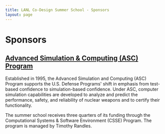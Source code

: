 ```yaml
---
title: LANL Co-Design Summer School - Sponsors
layout: page
---
```


# Sponsors

## [Advanced Simulation & Computing (ASC) Program](http://nnsa.energy.gov/asc)

Established in 1995, the Advanced Simulation and Computing (ASC) Program supports the U.S. Defense Programs' shift in emphasis from test-based confidence to simulation-based confidence. Under ASC, computer simulation capabilities are developed to analyze and predict the performance, safety, and reliability of nuclear weapons and to certify their functionality.

The summer school receives three quarters of its funding through the Computational Systems & Software Environment (CSSE) Program. The program is managed by Timothy Randles.

<!--
## [ExaLearn](https://github.com/exalearn)

ExaLearn is a co-design center for Exascale Machine Learning (ML) Technologies and is a collaboration initially consisting of experts from eight multipurpose DOE labs. Rapid growth in the amount of data and computational power is driving a revolution in machine learning (ML) and artificial intelligence (AI). Beyond the highly visible successes in machine-based natural language translation, these new ML technologies have profound implications for computational and experimental science and engineering and the exascale computing systems that DOE is deploying to support those disciplines.

To address these challenges, the ExaLearn co-design center provides exascale ML software for use by ECP Applications projects, other ECP Co-Design Centers and DOE experimental facilities and leadership class computing facilities. The ExaLearn Co-Design Center will also collaborate with ECP PathForward vendors on the development of exascale ML software.

## [Center for Nonlinear Studies](https://cnls.lanl.gov/External/)

The Center for Nonlinear Studies (CNLS) is part of the Los Alamos National Laboratory's Theoretical Division, and it organizes research related to nonlinear and complex systems phenomena. CNLS was formed in October of 1980.
-->
